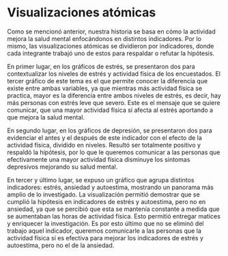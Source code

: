 # Visualizaciones atómicas

Como se mencionó anterior, nuestra historia se basa en cómo la actividad mejora la salud mental enfocándonos en distintos indicadores. Por lo mismo, las visualizaciones atómicas se dividieron por indicadores, donde cada integrante trabajó uno de estos para respaldar o refutar la hipótesis.

En primer lugar, en los gráficos de estrés, se presentaron dos para contextualizar los niveles de estrés y actividad física de los encuestados. El tercer gráfico de este tema es el que permite conocer la diferencia que existe entre ambas variables, ya que mientras más actividad física se practica, mayor es la diferencia entre ambos niveles de estrés, es decir, hay más personas con estrés leve que severo. Este es el mensaje que se quiere comunicar, que una mayor actividad física sí afecta al estrés aportando a que mejora la salud mental.

En segundo lugar, en los gráficos de depresión, se presentaron dos para evidenciar el antes y el después de este indicador con el efecto de la actividad física, dividido en niveles. Resultó ser totalmente positivo y respaldó la hipótesis, por lo que le queremos comunicar a las personas que efectivamente una mayor actividad física disminuye los sintomas depresivos mejorando su salud mental.

En tercer y último lugar, se expuso un gráfico que agrupa distintos indicadores: estrés, ansiedad y autoestima, mostrando un panorama más amplio de lo investigado. La visualización permitió demostrar que se cumplió la hipótesis en indicadores de estrés y autoestima, pero no en ansiedad, ya que se percibió que esta se mantenía constante a medida que se aumentaban las horas de actividad física. Esto permitió entregar matices y enriquecer la investigación. Es por esto último que no se eliminó del trabajo aquel indicador, queremos comunicarle a las personas que la actividad física sí es efectiva para mejorar los indicadores de estrés y autoestima, pero no el de la ansiedad.